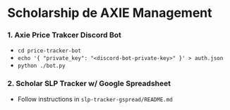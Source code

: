 # Scholarship de AXIE Management

### 1. Axie Price Trakcer Discord Bot
- `cd price-tracker-bot`
- `echo '{ "private_key": "<discord-bot-private-key>" }' > auth.json`
- `python ./bot.py`

### 2. Scholar SLP Tracker w/ Google Spreadsheet
- Follow instructions in `slp-tracker-gspread/README.md`
